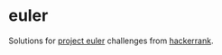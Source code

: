 # euler

Solutions for [project euler](https://projecteuler.net/) challenges from [hackerrank](https://www.hackerrank.com/contests/projecteuler).
